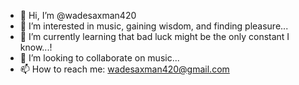 - 👋 Hi, I’m @wadesaxman420
- 👀 I’m interested in music, gaining wisdom, and finding pleasure...
- 🌱 I’m currently learning that bad luck might be the only constant I know...!
- 💞️ I’m looking to collaborate on music...
- 📫 How to reach me: wadesaxman420@gmail.com

<!---
wadesaxman420/wadesaxman420 is a ✨ special ✨ repository because its `README.md` (this file) appears on your GitHub profile.
You can click the Preview link to take a look at your changes.
--->
